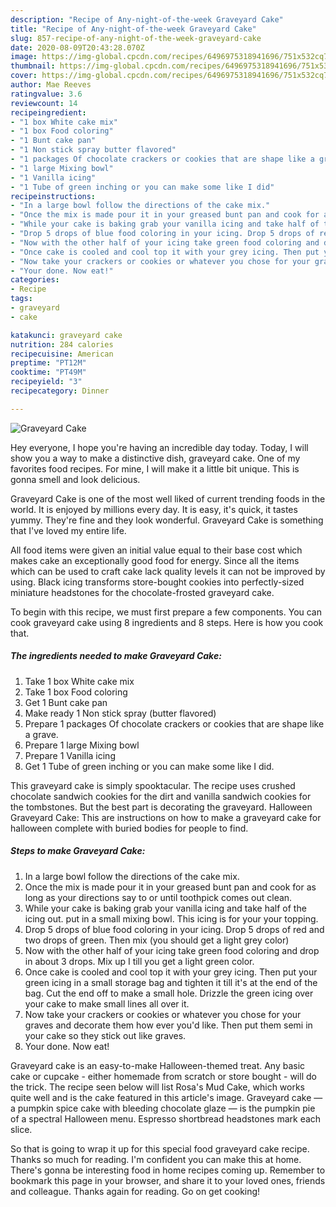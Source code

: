 ```yaml
---
description: "Recipe of Any-night-of-the-week Graveyard Cake"
title: "Recipe of Any-night-of-the-week Graveyard Cake"
slug: 857-recipe-of-any-night-of-the-week-graveyard-cake
date: 2020-08-09T20:43:28.070Z
image: https://img-global.cpcdn.com/recipes/6496975318941696/751x532cq70/graveyard-cake-recipe-main-photo.jpg
thumbnail: https://img-global.cpcdn.com/recipes/6496975318941696/751x532cq70/graveyard-cake-recipe-main-photo.jpg
cover: https://img-global.cpcdn.com/recipes/6496975318941696/751x532cq70/graveyard-cake-recipe-main-photo.jpg
author: Mae Reeves
ratingvalue: 3.6
reviewcount: 14
recipeingredient:
- "1 box White cake mix"
- "1 box Food coloring"
- "1 Bunt cake pan"
- "1 Non stick spray butter flavored"
- "1 packages Of chocolate crackers or cookies that are shape like a grave"
- "1 large Mixing bowl"
- "1 Vanilla icing"
- "1 Tube of green inching or you can make some like I did"
recipeinstructions:
- "In a large bowl follow the directions of the cake mix."
- "Once the mix is made pour it in your greased bunt pan and cook for as long as your directions say to or until toothpick comes out clean."
- "While your cake is baking grab your vanilla icing and take half of the icing out. put in a small mixing bowl. This icing is for your your topping."
- "Drop 5 drops of blue food coloring in your icing. Drop 5 drops of red and two drops of green. Then mix (you should get a light grey color)"
- "Now with the other half of your icing take green food coloring and drop in about 3 drops. Mix up I till you get a light green color."
- "Once cake is cooled and cool top it with your grey icing. Then put your green icing in a small storage bag and tighten it till it&#39;s at the end of the bag. Cut the end off to make a small hole. Drizzle the green icing over your cake to make small lines all over it."
- "Now take your crackers or cookies or whatever you chose for your graves and decorate them how ever you&#39;d like. Then put them semi in your cake so they stick out like graves."
- "Your done. Now eat!"
categories:
- Recipe
tags:
- graveyard
- cake

katakunci: graveyard cake 
nutrition: 284 calories
recipecuisine: American
preptime: "PT12M"
cooktime: "PT49M"
recipeyield: "3"
recipecategory: Dinner

---
```



![Graveyard Cake](https://img-global.cpcdn.com/recipes/6496975318941696/751x532cq70/graveyard-cake-recipe-main-photo.jpg)

Hey everyone, I hope you're having an incredible day today. Today, I will show you a way to make a distinctive dish, graveyard cake. One of my favorites food recipes. For mine, I will make it a little bit unique. This is gonna smell and look delicious.

Graveyard Cake is one of the most well liked of current trending foods in the world. It is enjoyed by millions every day. It is easy, it's quick, it tastes yummy. They're fine and they look wonderful. Graveyard Cake is something that I've loved my entire life.

All food items were given an initial value equal to their base cost which makes cake an exceptionally good food for energy. Since all the items which can be used to craft cake lack quality levels it can not be improved by using. Black icing transforms store-bought cookies into perfectly-sized miniature headstones for the chocolate-frosted graveyard cake.


To begin with this recipe, we must first prepare a few components. You can cook graveyard cake using 8 ingredients and 8 steps. Here is how you cook that.

<!--inarticleads1-->

##### The ingredients needed to make Graveyard Cake:

1. Take 1 box White cake mix
1. Take 1 box Food coloring
1. Get 1 Bunt cake pan
1. Make ready 1 Non stick spray (butter flavored)
1. Prepare 1 packages Of chocolate crackers or cookies that are shape like a grave.
1. Prepare 1 large Mixing bowl
1. Prepare 1 Vanilla icing
1. Get 1 Tube of green inching or you can make some like I did.


This graveyard cake is simply spooktacular. The recipe uses crushed chocolate sandwich cookies for the dirt and vanilla sandwich cookies for the tombstones. But the best part is decorating the graveyard. Halloween Graveyard Cake: This are instructions on how to make a graveyard cake for halloween complete with buried bodies for people to find. 

<!--inarticleads2-->

##### Steps to make Graveyard Cake:

1. In a large bowl follow the directions of the cake mix.
1. Once the mix is made pour it in your greased bunt pan and cook for as long as your directions say to or until toothpick comes out clean.
1. While your cake is baking grab your vanilla icing and take half of the icing out. put in a small mixing bowl. This icing is for your your topping.
1. Drop 5 drops of blue food coloring in your icing. Drop 5 drops of red and two drops of green. Then mix (you should get a light grey color)
1. Now with the other half of your icing take green food coloring and drop in about 3 drops. Mix up I till you get a light green color.
1. Once cake is cooled and cool top it with your grey icing. Then put your green icing in a small storage bag and tighten it till it&#39;s at the end of the bag. Cut the end off to make a small hole. Drizzle the green icing over your cake to make small lines all over it.
1. Now take your crackers or cookies or whatever you chose for your graves and decorate them how ever you&#39;d like. Then put them semi in your cake so they stick out like graves.
1. Your done. Now eat!


Graveyard cake is an easy-to-make Halloween-themed treat. Any basic cake or cupcake - either homemade from scratch or store bought - will do the trick. The recipe seen below will list Rosa&#39;s Mud Cake, which works quite well and is the cake featured in this article&#39;s image. Graveyard cake — a pumpkin spice cake with bleeding chocolate glaze — is the pumpkin pie of a spectral Halloween menu. Espresso shortbread headstones mark each slice. 

So that is going to wrap it up for this special food graveyard cake recipe. Thanks so much for reading. I'm confident you can make this at home. There's gonna be interesting food in home recipes coming up. Remember to bookmark this page in your browser, and share it to your loved ones, friends and colleague. Thanks again for reading. Go on get cooking!
